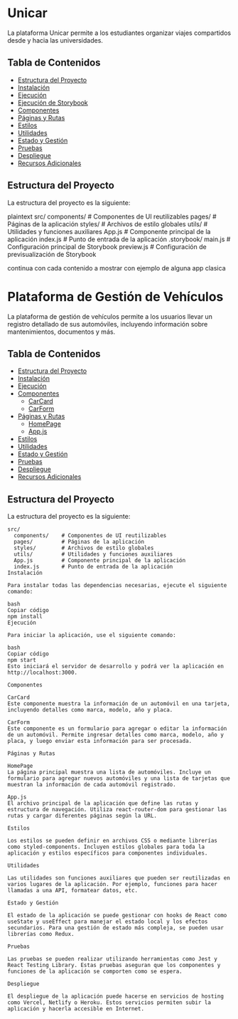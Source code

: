 # Unicar

La plataforma Unicar permite a los estudiantes organizar viajes compartidos desde y hacia las universidades.

## Tabla de Contenidos

- [Estructura del Proyecto](#estructura-del-proyecto)
- [Instalación](#instalación)
- [Ejecución](#ejecución)
- [Ejecución de Storybook](#ejecución-de-storybook)
- [Componentes](#componentes)
- [Páginas y Rutas](#páginas-y-rutas)
- [Estilos](#estilos)
- [Utilidades](#utilidades)
- [Estado y Gestión](#estado-y-gestión)
- [Pruebas](#pruebas)
- [Despliegue](#despliegue)
- [Recursos Adicionales](#recursos-adicionales)

## Estructura del Proyecto

La estructura del proyecto es la siguiente:

plaintext
src/
  components/    # Componentes de UI reutilizables
  pages/         # Páginas de la aplicación
  styles/        # Archivos de estilo globales
  utils/         # Utilidades y funciones auxiliares
  App.js         # Componente principal de la aplicación
  index.js       # Punto de entrada de la aplicación
.storybook/
  main.js        # Configuración principal de Storybook
  preview.js     # Configuración de previsualización de Storybook

continua con cada contenido a mostrar con ejemplo de alguna app clasica
# Plataforma de Gestión de Vehículos

La plataforma de gestión de vehículos permite a los usuarios llevar un registro detallado de sus automóviles, incluyendo información sobre mantenimientos, documentos y más.

## Tabla de Contenidos

- [Estructura del Proyecto](#estructura-del-proyecto)
- [Instalación](#instalación)
- [Ejecución](#ejecución)
- [Componentes](#componentes)
  - [CarCard](#carcard)
  - [CarForm](#carform)
- [Páginas y Rutas](#páginas-y-rutas)
  - [HomePage](#homepage)
  - [App.js](#appjs)
- [Estilos](#estilos)
- [Utilidades](#utilidades)
- [Estado y Gestión](#estado-y-gestión)
- [Pruebas](#pruebas)
- [Despliegue](#despliegue)
- [Recursos Adicionales](#recursos-adicionales)

## Estructura del Proyecto

La estructura del proyecto es la siguiente:

```plaintext
src/
  components/    # Componentes de UI reutilizables
  pages/         # Páginas de la aplicación
  styles/        # Archivos de estilo globales
  utils/         # Utilidades y funciones auxiliares
  App.js         # Componente principal de la aplicación
  index.js       # Punto de entrada de la aplicación
Instalación

Para instalar todas las dependencias necesarias, ejecute el siguiente comando:

bash
Copiar código
npm install
Ejecución

Para iniciar la aplicación, use el siguiente comando:

bash
Copiar código
npm start
Esto iniciará el servidor de desarrollo y podrá ver la aplicación en http://localhost:3000.

Componentes

CarCard
Este componente muestra la información de un automóvil en una tarjeta, incluyendo detalles como marca, modelo, año y placa.

CarForm
Este componente es un formulario para agregar o editar la información de un automóvil. Permite ingresar detalles como marca, modelo, año y placa, y luego enviar esta información para ser procesada.

Páginas y Rutas

HomePage
La página principal muestra una lista de automóviles. Incluye un formulario para agregar nuevos automóviles y una lista de tarjetas que muestran la información de cada automóvil registrado.

App.js
El archivo principal de la aplicación que define las rutas y estructura de navegación. Utiliza react-router-dom para gestionar las rutas y cargar diferentes páginas según la URL.

Estilos

Los estilos se pueden definir en archivos CSS o mediante librerías como styled-components. Incluyen estilos globales para toda la aplicación y estilos específicos para componentes individuales.

Utilidades

Las utilidades son funciones auxiliares que pueden ser reutilizadas en varios lugares de la aplicación. Por ejemplo, funciones para hacer llamadas a una API, formatear datos, etc.

Estado y Gestión

El estado de la aplicación se puede gestionar con hooks de React como useState y useEffect para manejar el estado local y los efectos secundarios. Para una gestión de estado más compleja, se pueden usar librerías como Redux.

Pruebas

Las pruebas se pueden realizar utilizando herramientas como Jest y React Testing Library. Estas pruebas aseguran que los componentes y funciones de la aplicación se comporten como se espera.

Despliegue

El despliegue de la aplicación puede hacerse en servicios de hosting como Vercel, Netlify o Heroku. Estos servicios permiten subir la aplicación y hacerla accesible en Internet.